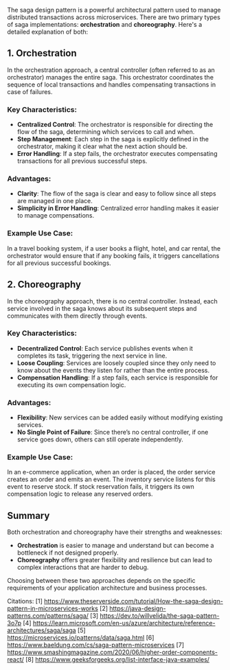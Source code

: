 The saga design pattern is a powerful architectural pattern used to manage distributed transactions across microservices. There are two primary types of saga implementations: **orchestration** and **choreography**. Here's a detailed explanation of both:

## 1. Orchestration

In the orchestration approach, a central controller (often referred to as an orchestrator) manages the entire saga. This orchestrator coordinates the sequence of local transactions and handles compensating transactions in case of failures.

### Key Characteristics:
- **Centralized Control**: The orchestrator is responsible for directing the flow of the saga, determining which services to call and when.
- **Step Management**: Each step in the saga is explicitly defined in the orchestrator, making it clear what the next action should be.
- **Error Handling**: If a step fails, the orchestrator executes compensating transactions for all previous successful steps.

### Advantages:
- **Clarity**: The flow of the saga is clear and easy to follow since all steps are managed in one place.
- **Simplicity in Error Handling**: Centralized error handling makes it easier to manage compensations.

### Example Use Case:
In a travel booking system, if a user books a flight, hotel, and car rental, the orchestrator would ensure that if any booking fails, it triggers cancellations for all previous successful bookings.

## 2. Choreography

In the choreography approach, there is no central controller. Instead, each service involved in the saga knows about its subsequent steps and communicates with them directly through events.

### Key Characteristics:
- **Decentralized Control**: Each service publishes events when it completes its task, triggering the next service in line.
- **Loose Coupling**: Services are loosely coupled since they only need to know about the events they listen for rather than the entire process.
- **Compensation Handling**: If a step fails, each service is responsible for executing its own compensation logic.

### Advantages:
- **Flexibility**: New services can be added easily without modifying existing services.
- **No Single Point of Failure**: Since there’s no central controller, if one service goes down, others can still operate independently.

### Example Use Case:
In an e-commerce application, when an order is placed, the order service creates an order and emits an event. The inventory service listens for this event to reserve stock. If stock reservation fails, it triggers its own compensation logic to release any reserved orders.

## Summary

Both orchestration and choreography have their strengths and weaknesses:

- **Orchestration** is easier to manage and understand but can become a bottleneck if not designed properly.
- **Choreography** offers greater flexibility and resilience but can lead to complex interactions that are harder to debug.

Choosing between these two approaches depends on the specific requirements of your application architecture and business processes.

Citations:
[1] https://www.theserverside.com/tutorial/How-the-saga-design-pattern-in-microservices-works
[2] https://java-design-patterns.com/patterns/saga/
[3] https://dev.to/willvelida/the-saga-pattern-3o7p
[4] https://learn.microsoft.com/en-us/azure/architecture/reference-architectures/saga/saga
[5] https://microservices.io/patterns/data/saga.html
[6] https://www.baeldung.com/cs/saga-pattern-microservices
[7] https://www.smashingmagazine.com/2020/06/higher-order-components-react/
[8] https://www.geeksforgeeks.org/list-interface-java-examples/